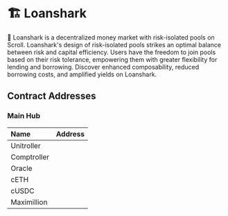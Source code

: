 # 🏗 Loanshark

🧪 Loanshark is a decentralized money market with risk-isolated pools on Scroll. Loanshark's design of risk-isolated pools strikes an optimal balance between risk and capital efficiency. Users have the freedom to join pools based on their risk tolerance, empowering them with greater flexibility for lending and borrowing. Discover enhanced composability, reduced borrowing costs, and amplified yields on Loanshark.

## Contract Addresses

### Main Hub

| Name              | Address                                                                                                                 |
| :---------------- | :---------------------------------------------------------------------------------------------------------------------- |
| Unitroller        |  |
| Comptroller       |  |
| Oracle            |  | 
| cETH              |  | 
| cUSDC             |  | 
| Maximillion       |  |
